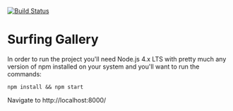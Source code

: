[![Build Status](https://travis-ci.org/mareksuscak/surfing-gallery.svg)](https://travis-ci.org/mareksuscak/surfing-gallery)

# Surfing Gallery

In order to run the project you'll need Node.js 4.x LTS with pretty much any version of npm installed on your system and you'll want to run the commands:

```shell
npm install && npm start
```

Navigate to http://localhost:8000/

